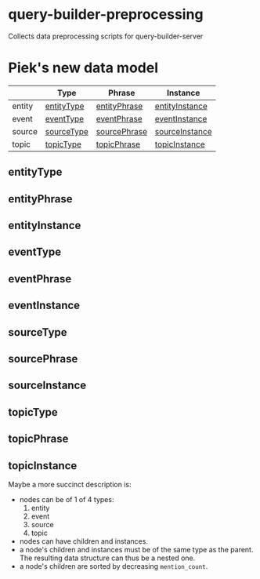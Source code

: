 # query-builder-preprocessing
Collects data preprocessing scripts for query-builder-server


# Piek's new data model

|   | Type | Phrase  | Instance  |
|---|---|---|---|
| entity | [entityType](#entitytype) | [entityPhrase](#entityphrase) | [entityInstance](#entityinstance) |
| event | [eventType](#eventtype) | [eventPhrase](#eventphrase) | [eventInstance](#eventinstance) |
| source | [sourceType](#sourcetype) | [sourcePhrase](#sourcephrase) | [sourceInstance](#sourceinstance) |
| topic | [topicType](#topictype) | [topicPhrase](#topicphrase) | [topicInstance](#topicInstance) |



## entityType

## entityPhrase

## entityInstance

## eventType

## eventPhrase

## eventInstance

## sourceType

## sourcePhrase

## sourceInstance

## topicType

## topicPhrase

## topicInstance


Maybe a more succinct description is:

- nodes can be of 1 of 4 types:
    1. entity
    1. event
    1. source
    1. topic
- nodes can have children and instances.
- a node's children and instances must be of the same type as the parent. The resulting data structure can thus be a nested one.
- a node's children are sorted by decreasing ``mention_count``.



